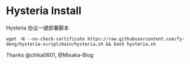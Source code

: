 # Hysteria Install

Hysteria 协议一键部署脚本

```shell
wget -N --no-check-certificate https://raw.githubusercontent.com/fy-deng/hysteria-script/main/hysteria.sh && bash hysteria.sh
```


Thanks @chika0801, @Misaka-Blog

